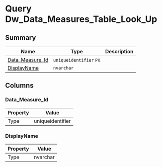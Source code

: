 # Query Dw_Data_Measures_Table_Look_Up


## Summary

| Name | Type | Description |
| - | - | --- |
|[Data_Measure_Id](#data_measure_id)|`uniqueidentifier` `PK`||
|[DisplayName](#displayname)|`nvarchar` ||

## Columns

### Data_Measure_Id

| Property | Value |
| - | - |
|Type|uniqueidentifier|

### DisplayName

| Property | Value |
| - | - |
|Type|nvarchar|


